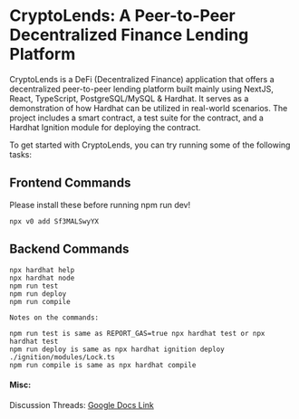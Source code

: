 # CryptoLends: A Peer-to-Peer Decentralized Finance Lending Platform

CryptoLends is a DeFi (Decentralized Finance) application that offers a decentralized peer-to-peer lending platform built mainly using NextJS, React, TypeScript, PostgreSQL/MySQL & Hardhat. It serves as a demonstration of how Hardhat can be utilized in real-world scenarios. The project includes a smart contract, a test suite for the contract, and a Hardhat Ignition module for deploying the contract.

To get started with CryptoLends, you can try running some of the following tasks:

## Frontend Commands

Please install these before running npm run dev!

```shell
npx v0 add Sf3MALSwyYX
```

## Backend Commands

```shell
npx hardhat help
npx hardhat node
npm run test
npm run deploy
npm run compile
```

```shell
Notes on the commands:

npm run test is same as REPORT_GAS=true npx hardhat test or npx hardhat test
npm run deploy is same as npx hardhat ignition deploy ./ignition/modules/Lock.ts
npm run compile is same as npx hardhat compile
```

#### Misc:

Discussion Threads: [Google Docs Link](https://docs.google.com/document/d/1ktRCx8tw9-VSfIOH4tqIF9Btzvad_O_SZXijZx36rd8/edit?usp=sharing)

